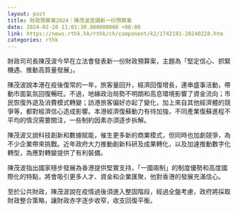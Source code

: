 ```yaml
---
layout: post
title: 財政預算案2024｜陳茂波宣讀新一份預算案
date: 2024-02-28 11:01:30.000000000 +08:00
link: https://news.rthk.hk/rthk/ch/component/k2/1742181-20240228.htm
categories: rthk
---
```


財政司司長陳茂波今早在立法會發表新一份財政預算案，主題為「堅定信心、抓緊機遇、推動高質量發展」。

陳茂波說本港在疫後復常的一年，旅客量回升，經濟回復增長，連串盛事活動，帶動市面氣氛回復暢旺。不過，地緣政治局勢不明朗和高息環境影響了資金流向；市民恢復外遊及消費模式轉變；訪港旅客偏好亦起了變化，加上來自其他經濟體的競爭等，都對經濟信心造成影響。本港經濟復蘇動力有待加強，不同產業復蘇進程不平均的情況需要關注，一些制約因素亦須逐步拆解。

陳茂波又說科技創新和數據賦能，催生更多新的商業模式，但同時也加劇競爭，為不少企業帶來挑戰。近年政府大力推動創新科研及成果轉化，以及加速推動數字化轉型，為應對轉變提供了有利裝備。

陳茂波指出國家穩步發展為香港提供堅實支持，「一國兩制」的制度優勢和高度國際化的特點，將會吸引更多人才、資金和企業匯聚，他對香港的發展充滿信心。

至於公共財政，陳茂波說在疫情過後須進入整固階段，經過全盤考慮，政府將採取財政整合策略，讓財政赤字逐步收窄，收支回復平衡。
